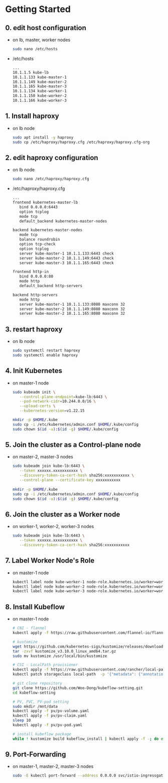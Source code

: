 
# Getting Started

## 0. edit host configuration
   * on lb, master, worker nodes
      ```sh
      sudo nano /etc/hosts
      ```
   * /etc/hosts
      ```txt
      ...
      10.1.1.5 kube-lb
      10.1.1.133 kube-master-1
      10.1.1.149 kube-master-2
      10.1.1.165 kube-master-3
      10.1.1.134 kube-worker-1
      10.1.1.150 kube-worker-2
      10.1.1.166 kube-worker-3
      ```

## 1. Install haproxy
   * on lb node
      ```sh
      sudo apt install -y haproxy
      sudo cp /etc/haproxy/haproxy.cfg /etc/haproxy/haproxy.cfg-org
      ```

## 2. edit haproxy configuration
   * on lb node
      ```sh
      sudo nano /etc/haproxy/haproxy.cfg
      ```
   * /etc/haproxy/haproxy.cfg
      ```txt
      ...
      frontend kubernetes-master-lb
         bind 0.0.0.0:6443
         option tcplog
         mode tcp
         default_backend kubernetes-master-nodes

      backend kubernetes-master-nodes
         mode tcp
         balance roundrobin
         option tcp-check
         option tcplog
         server kube-master-1 10.1.1.133:6443 check
         server kube-master-2 10.1.1.149:6443 check
         server kube-master-3 10.1.1.165:6443 check

      frontend http-in
         bind 0.0.0.0:80
         mode http
         default_backend http-servers

      backend http-servers
         mode http
         server kube-master-1 10.1.1.133:8080 maxconn 32
         server kube-master-2 10.1.1.149:8080 maxconn 32
         server kube-master-2 10.1.1.165:8080 maxconn 32
      ```


## 3. restart haproxy
   * on lb node
      ```sh
      sudo systemctl restart haproxy
      sudo systemctl enable haproxy
      ```


## 4. Init Kubernetes
   * on master-1 node
      ```sh
      sudo kubeadm init \
         --control-plane-endpoint=kube-lb:6443 \
         --pod-network-cidr=10.244.0.0/16 \
         --upload-certs \
         --kubernetes-version=v1.22.15

      mkdir -p $HOME/.kube
      sudo cp -i /etc/kubernetes/admin.conf $HOME/.kube/config
      sudo chown $(id -u):$(id -g) $HOME/.kube/config
      ```


## 5. Join the cluster as a Control-plane node
   * on master-2, master-3 nodes
      ```sh
      sudo kubeadm join kube-lb:6443 \
         --token xxxxxx.xxxxxxxxxxx \
         --discovery-token-ca-cert-hash sha256:xxxxxxxxxxx \
         --control-plane --certificate-key xxxxxxxxxxx
            
      mkdir -p $HOME/.kube
      sudo cp -i /etc/kubernetes/admin.conf $HOME/.kube/config
      sudo chown $(id -u):$(id -g) $HOME/.kube/config
      ```


## 6. Join the cluster as a Worker node
   * on worker-1, worker-2, worker-3 nodes
      ```sh
      sudo kubeadm join kube-lb:6443 \
         --token xxxxxx.xxxxxxxxxxx \
         --discovery-token-ca-cert-hash sha256:xxxxxxxxxxx
      ```

## 7. Label Worker Node's Role
   * on master-1 node
      ```sh
      kubectl label node kube-worker-1 node-role.kubernetes.io/worker=worker
      kubectl label node kube-worker-2 node-role.kubernetes.io/worker=worker
      kubectl label node kube-worker-3 node-role.kubernetes.io/worker=worker
      ```

## 8. Install Kubeflow
   * on master-1 node
      ```sh
      # CNI - flannel
      kubectl apply -f https://raw.githubusercontent.com/flannel-io/flannel/master/Documentation/kube-flannel.yml

      # kustomize
      wget https://github.com/kubernetes-sigs/kustomize/releases/download/kustomize%2Fv3.10.0/kustomize_v3.10.0_linux_amd64.tar.gz
      tar -zxvf kustomize_v3.10.0_linux_amd64.tar.gz
      sudo mv kustomize /usr/local/bin/kustomize

      # CSI - LocalPath provisioner
      kubectl apply -f https://raw.githubusercontent.com/rancher/local-path-provisioner/v0.0.20/deploy/local-path-storage.yaml
      kubectl patch storageclass local-path  -p '{"metadata": {"annotations":{"storageclass.kubernetes.io/is-default-class":"true"}}}'

      # git clone repository
      git clone https://github.com/Woo-Dong/kubeflow-setting.git
      cd kubeflow-setting

      # PV, PVC, PV-pod setting
      sudo mkdir /mnt/data
      kubectl apply -f pv/pv-volume.yaml
      kubectl apply -f pv/pv-claim.yaml
      sleep 10
      kubectl apply -f pv/pv-pod.yaml

      # install kubeflow package
      while ! kustomize build kubeflow_install | kubectl apply -f -; do echo "Retrying to apply resources"; sleep 10; done
      ```

## 9. Port-Forwarding
   * on master-1, master-2, master-3 nodes
      ```sh
      sudo -E kubectl port-forward --address 0.0.0.0 svc/istio-ingressgateway -n istio-system 8080:80 &
      ```
